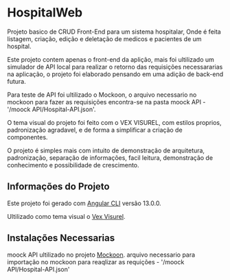 # HospitalWeb

Projeto basico de CRUD Front-End para um sistema hospitalar, Onde é feita listagem, criação, edição e deletação de medicos e pacientes de um hospital.

Este projeto contem apenas o front-end da aplição, mais foi ultilizado um simulador de API local para realizar o retorno das requisições necessararias na aplicação, o projeto foi elaborado pensando em uma adição de back-end futura.

Para teste de API foi ultilizado o Mockoon, o arquivo necessario no mockoon para fazer as requisições encontra-se na pasta moock API - '/moock API/Hospital-API.json'.

O tema visual do projeto foi feito com o VEX VISUREL, com estilos proprios, padronização agradavel, e de forma a simplificar a criação de componentes.

O projeto é simples mais com intuito de demonstração de arquitetura, padronização, separação de informações, facil leitura, demonstração de conhecimento e possibilidade de crescimento.

## Informações do Projeto

Este projeto foi gerado com [Angular CLI](https://github.com/angular/angular-cli) versão 13.0.0.

Ultilizado como tema visual o [Vex Visurel](https://vex.visurel.com/).

## Instalações Necessarias

moock API ultilizado no projeto [Mockoon](https://mockoon.com/).
arquivo necessario para importação no mockoon para reaqlizar as requições - '/moock API/Hospital-API.json'


